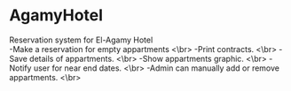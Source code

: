# AgamyHotel
Reservation system for El-Agamy Hotel <br>
-Make a reservation for empty appartments <\br>
-Print contracts. <\br>
-Save details of appartments. <\br>
-Show appartments graphic. <\br>
-Notify user for near end dates. <\br>
-Admin can manually add or remove appartments. <\br>
